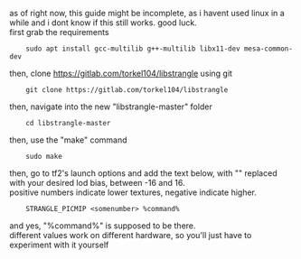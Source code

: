 as of right now, this guide might be incomplete, as i havent used linux in a while and i dont know if this still works. good luck.
<br>
first grab the requirements<br>
```
    sudo apt install gcc-multilib g++-multilib libx11-dev mesa-common-dev
```
then, clone https://gitlab.com/torkel104/libstrangle using git<br>
```
    git clone https://gitlab.com/torkel104/libstrangle
```
then, navigate into the new "libstrangle-master" folder<br>
```
	cd libstrangle-master
```
then, use the "make" command<br>
```
	sudo make
```
then, go to tf2's launch options and add the text below, with "<somenumber>" replaced with your desired lod bias, between -16 and 16.<br> positive numbers indicate lower textures, negative indicate higher.<br>
```
	STRANGLE_PICMIP <somenumber> %command%
```
and yes, "%command%" is supposed to be there.<br>
different values work on different hardware, so you'll just have to experiment with it yourself<br>
